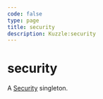 ```yaml
---
code: false
type: page
title: security
description: Kuzzle:security
---
```


# security

A [Security](/sdk/js/5/security) singleton.
